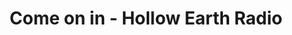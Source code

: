 ---
title: "Come on in - Hollow Earth Radio"
picture: /assets/camera-roll/2017/03/2017-03-23-come-on-in-hollow-earth-radio/20170323_015749131_iOS.jpg
thumbnail: /assets/camera-roll/2017/03/2017-03-23-come-on-in-hollow-earth-radio/20170323_015749131_iOS-thumbnail.jpg
tags:
  - photograph
  - sign
  - Hollow Earth Radio
  - Seattle
---